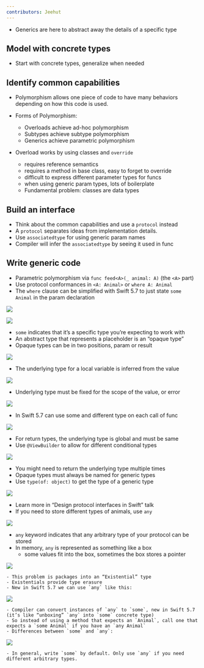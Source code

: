 ```yaml
---
contributors: Jeehut
---
```


- Generics are here to abstract away the details of a specific type

## Model with concrete types

- Start with concrete types, generalize when needed

## Identify common capabilities

- Polymorphism allows one piece of code to have many behaviors depending on how this code is used.
- Forms of Polymorphism:
    - Overloads achieve ad-hoc polymorphism
    - Subtypes achieve subtype polymorphism
    - Generics achieve parametric polymorphism

- Overload works by using classes and `override`
    - requires reference semantics
    - requires a method in base class, easy to forget to override
    - difficult to express different parameter types for funcs
    - when using generic param types, lots of boilerplate
    - Fundamental problem: classes are data types

## Build an interface

- Think about the common capabilities and use a `protocol` instead
- A `protocol` separates ideas from implementation details.
- Use `associatedtype` for using generic param names
- Compiler will infer the `associatedtype` by seeing it used in func

## Write generic code

- Parametric polymorphism via `func feed<A>(_ animal: A)` (the `<A>` part)
- Use protocol conformances in `<A: Animal>` or `where A: Animal`
- The `where` clause can be simplified with Swift 5.7 to just state `some Animal` in the param declaration
    
![](https://user-images.githubusercontent.com/6942160/173164062-92bde7ea-f92a-47f0-b194-efb91c398dcc.png)
    
![](https://user-images.githubusercontent.com/6942160/173164078-efd4590a-a51e-407f-b7b7-f22b2ebfb399.png)
    
    
- `some` indicates that it’s a specific type you’re expecting to work with
- An abstract type that represents a placeholder is an “opaque type”
- Opaque types can be in two positions, param or result
    
![](https://user-images.githubusercontent.com/6942160/173164099-ce882797-fc4e-4be6-80cd-7dc683208b63.png)

    
- The underlying type for a local variable is inferred from the value

![](https://user-images.githubusercontent.com/6942160/173164107-3ced4406-be5c-485b-9064-3ac2cd6481b5.png)

    
- Underlying type must be fixed for the scope of the value, or error
    
![](https://user-images.githubusercontent.com/6942160/173164122-d4d0b0d9-1502-43e5-bb53-bbb3adf9abdb.png)

    
- In Swift 5.7 can use some and different type on each call of func
    
![](https://user-images.githubusercontent.com/6942160/173164132-46094058-463d-4b4c-8c52-226e542ae184.png)

    
- For return types, the underlying type is global and must be same
- Use `@ViewBuilder` to allow for different conditional types
    
![](https://user-images.githubusercontent.com/6942160/173164139-3c71275c-d4c5-481f-9afb-ae34351585ed.png)

    
- You might need to return the underlying type multiple times
- Opaque types must always be named for generic types
- Use `type(of: object)` to get the type of a generic type
    
![]("https://user-images.githubusercontent.com/6942160/173164149-8a857837-8b07-4d73-b7ee-636a90f7c412.png)

    
- Learn more in “Design protocol interfaces in Swift” talk
- If you need to store different types of animals, use `any`
    
![](https://user-images.githubusercontent.com/6942160/173164155-f81b84b0-61e1-47b9-854d-ec0e52d5a43d.png)

    
- `any` keyword indicates that any arbitrary type of your protocol can be stored
- In memory, `any` is represented as something like a box
    - some values fit into the box, sometimes the box stores a pointer
        
![](https://user-images.githubusercontent.com/6942160/173164166-09c5299c-58a5-4a34-8f95-1023442e1a66.png)

    - This problem is packages into an “Existential” type
    - Existentials provide type erasure
    - New in Swift 5.7 we can use `any` like this:
        
![](https://user-images.githubusercontent.com/6942160/173164177-eb4a4834-9bab-403c-be4e-8ced0220e048.png)


    - Compiler can convert instances of `any` to `some`, new in Swift 5.7 (it’s like “unboxing” `any` into `some` concrete type)
    - So instead of using a method that expects an `Animal`, call one that expects a `some Animal` if you have an `any Animal`
    - Differences between `some` and `any`:

![](https://user-images.githubusercontent.com/6942160/173164181-a4b3a3bc-961a-4c2f-990b-4f2218a09ff1.png)


    - In general, write `some` by default. Only use `any` if you need different arbitrary types.
